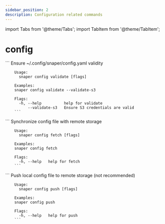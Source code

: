 ```yaml
---
sidebar_position: 2
description: Configuration related commands
---
```


import Tabs from '@theme/Tabs';
import TabItem from '@theme/TabItem';

# config

<Tabs groupId="cmd_options">
  <TabItem value="validate" label="Validate">
        ```
        Ensure ~/.config/snaper/config.yaml validity

        Usage:
          snaper config validate [flags]

        Examples:
        snaper config validate --validate-s3

        Flags:
          -h, --help          help for validate
              --validate-s3   Ensure S3 credentials are valid
        ```
  </TabItem>
  <TabItem value="fetch" label="Fetch">
        ```
        Synchronize config file with remote storage

        Usage:
          snaper config fetch [flags]

        Examples:
        snaper config fetch

        Flags:
          -h, --help   help for fetch
        ```
  </TabItem>
  <TabItem value="push" label="Push">
        ```
        Push local config file to remote storage (not recommended)

        Usage:
          snaper config push [flags]

        Examples:
        snaper config push

        Flags:
          -h, --help   help for push
        ```
  </TabItem>
</Tabs>
